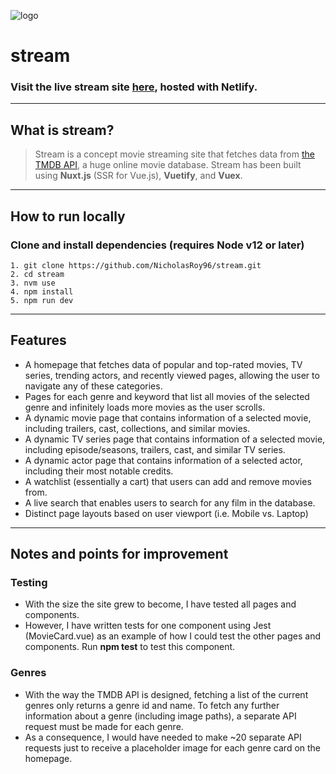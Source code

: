![logo](https://user-images.githubusercontent.com/54635883/82729346-abff3480-9cee-11ea-97b3-228b725fb6f3.png)

# stream
### Visit the live stream site [here](https://streamco.me.uk/), hosted with Netlify.

----
## What is stream?

> Stream is a concept movie streaming site that fetches data from [the TMDB API](https://developers.themoviedb.org/3/), a huge online movie database. Stream has been built using __Nuxt.js__ (SSR for Vue.js), __Vuetify__, and __Vuex__.

----
## How to run locally

### Clone and install dependencies (requires Node v12 or later)
```
1. git clone https://github.com/NicholasRoy96/stream.git
2. cd stream
3. nvm use
4. npm install
5. npm run dev
```

----
## Features
* A homepage that fetches data of popular and top-rated movies, TV series, trending actors, and recently viewed pages, allowing the user to navigate any of these categories.
* Pages for each genre and keyword that list all movies of the selected genre and infinitely loads more movies as the user scrolls.
* A dynamic movie page that contains information of a selected movie, including trailers, cast, collections, and similar movies.
* A dynamic TV series page that contains information of a selected movie, including episode/seasons, trailers, cast, and similar TV series.
* A dynamic actor page that contains information of a selected actor, including their most notable credits.
* A watchlist (essentially a cart) that users can add and remove movies from.
* A live search that enables users to search for any film in the database.
* Distinct page layouts based on user viewport (i.e. Mobile vs. Laptop)

---
## Notes and points for improvement

### Testing
* With the size the site grew to become, I have tested all pages and components.
* However, I have written tests for one component using Jest (MovieCard.vue) as an example  of how I could test the other pages and components. Run __npm test__ to test this component.

### Genres
* With the way the TMDB API is designed, fetching a list of the current genres only returns a genre id and name. To fetch any further information about a genre (including image paths), a separate API request must be made for each genre.
* As a consequence, I would have needed to make ~20 separate API requests just to receive a placeholder image for each genre card on the homepage.